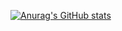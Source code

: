 [![Anurag's GitHub stats](https://github-readme-stats.vercel.app/api?username=amartya2002&hide_rank=true&bg_color=20,3E5151,DECBA4&title_color=ffffff&text_color=ffffff&border_radius=20)](https://github.com/anuraghazra/github-readme-stats)
